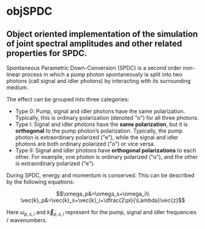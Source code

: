 # objSPDC
## Object oriented implementation of the simulation of joint spectral amplitudes and other related properties for SPDC.

Spontaneous Parametric Down-Conversion (SPDC) is a second order non-linear process in which a pump photon spontaneously is split into two photons (call signal and idler photons) by interacting with its surrounding medium. 

The effect can be grouped into three categories:
- Type 0: Pump, signal and idler photons have the same polarization. Typically, this is ordinary polarization (denoted "o") for all three photons.
- Type I: Signal and idler photons have the **same polarization**, but it is **orthogonal** to the pump photon’s polarization. Typically, the pump photon is extraordinary polarized ("e"), while the signal and idler photons are both ordinary polarized ("o") or vice versa.
- Type II: Signal and idler photons have **orthogonal polarizations** to each other. For example, one photon is ordinary polarized ("o"), and the other is extraordinary polarized ("e").

During SPDC, energy and momentum is conserved. This can be described by the following equations:

```math
\omega_p&=\omega_s+\omega_i\\
\vec{k}_p&=\vec{k}_s+\vec{k}_i+\dfrac{2\pi}{\Lambda}\vec{z}
```
Here $\omega_{p,s,i}$ and $\vec{k}_{p,s,i}$ represent for the pump, signal and idler frequencies / wavenumbers. 